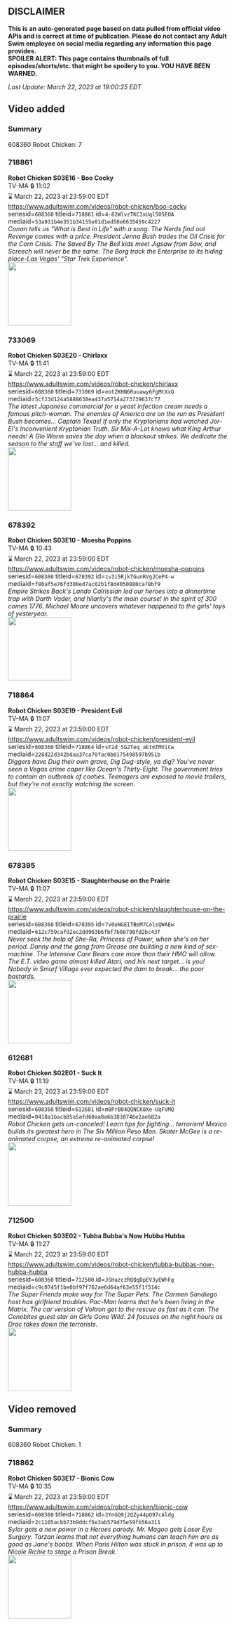 ## DISCLAIMER
**This is an auto-generated page based on data pulled from official video APIs and is correct at time of publication. Please do not contact any Adult Swim employee on social media regarding any information this page provides.**  
**SPOILER ALERT: This page contains thumbnails of full episodes/shorts/etc. that might be spoilery to you. YOU HAVE BEEN WARNED.**  

_Last Update: March 22, 2023 at 19:00:25 EDT_
## Video added
### Summary
608360 Robot Chicken: 7  
### 718861
**Robot Chicken S03E16 - Boo Cocky**  
TV-MA 🔒 11:02  
⌛ March 22, 2023 at 23:59:00 EDT  
https://www.adultswim.com/videos/robot-chicken/boo-cocky  
seriesid=`608360` titleid=`718861` id=`4-82WlvzTKC3xUql5O5EOA` mediaid=`53a931b4e351b34155e81d1ed58e6635459c4227`  
_Conan tells us "What is Best in Life" with a song. The Nerds find out Revenge comes with a price. President Jenna Bush trades the Oil Crisis for the Corn Crisis. The Saved By The Bell kids meet Jigsaw from Saw, and Screech will never be the same. The Borg track the Enterprise to its hiding place-Las Vegas' "Star Trek Experience"._  
<a href="https://media.cdn.adultswim.com/uploads/20200402/thumbnails/2_2042115713-robotchicken_056.jpg"><img src="https://media.cdn.adultswim.com/uploads/20200402/thumbnails/2_2042115713-robotchicken_056.jpg" height="144px" /></a>
### 733069
**Robot Chicken S03E20 - Chirlaxx**  
TV-MA 🔒 11:41  
⌛ March 22, 2023 at 23:59:00 EDT  
https://www.adultswim.com/videos/robot-chicken/chirlaxx  
seriesid=`608360` titleid=`733069` id=`eotZKHN6Ruuawy6FgMtXxQ` mediaid=`5cf23d124a5888638ea437a5714a273739637c77`  
_The latest Japanese commercial for a yeast infection cream needs a famous pitch-woman. The enemies of America are on the run as President Bush becomes... Captain Texas! If only the Kryptonians had watched Jor-El's Inconvenient Kryptonian Truth. Sir Mix-A-Lot knows what King Arthur needs! A Glo Worm saves the day when a blackout strikes. We dedicate the season to the staff we've lost... and killed._  
<a href="https://media.cdn.adultswim.com/uploads/20200402/thumbnails/2_204214012-robotchicken_060.jpg"><img src="https://media.cdn.adultswim.com/uploads/20200402/thumbnails/2_204214012-robotchicken_060.jpg" height="144px" /></a>
### 678392
**Robot Chicken S03E10 - Moesha Poppins**  
TV-MA 🔒 10:43  
⌛ March 22, 2023 at 23:59:00 EDT  
https://www.adultswim.com/videos/robot-chicken/moesha-poppins  
seriesid=`608360` titleid=`678392` id=`zv3i5RjkTGunRVgJCeP4-w` mediaid=`f8baf5e76fd300ed7ac02b1f8d4050880ca78bf9`  
_Empire Strikes Back's Lando Calrissian led our heroes into a dinnertime trap with Darth Vader, and hilarity's the main course!  In the spirit of 300 comes 1776. Michael Moore uncovers whatever happened to the girls' toys of yesteryear._  
<a href="https://media.cdn.adultswim.com/uploads/20200401/thumbnails/2_2041123133-robotchicken_052.jpg"><img src="https://media.cdn.adultswim.com/uploads/20200401/thumbnails/2_2041123133-robotchicken_052.jpg" height="144px" /></a>
### 718864
**Robot Chicken S03E19 - President Evil**  
TV-MA 🔒 11:07  
⌛ March 22, 2023 at 23:59:00 EDT  
https://www.adultswim.com/videos/robot-chicken/president-evil  
seriesid=`608360` titleid=`718864` id=`sF2d_5G2Teq_aEtmTMViCw` mediaid=`228d22d342bdaa37ca70fac0b0175498597b951b`  
_Diggers have Dug their own grave, Dig Dug-style, ya dig? You've never seen a Vegas crime caper like Ocean's Thirty-Eight. The government tries to contain an outbreak of cooties. Teenagers are exposed to movie trailers, but they're not exactly watching the screen._  
<a href="https://media.cdn.adultswim.com/uploads/20200402/thumbnails/2_20421358477-robotchicken_059.jpg"><img src="https://media.cdn.adultswim.com/uploads/20200402/thumbnails/2_20421358477-robotchicken_059.jpg" height="144px" /></a>
### 678395
**Robot Chicken S03E15 - Slaughterhouse on the Prairie**  
TV-MA 🔒 11:07  
⌛ March 22, 2023 at 23:59:00 EDT  
https://www.adultswim.com/videos/robot-chicken/slaughterhouse-on-the-prairie  
seriesid=`608360` titleid=`678395` id=`7v0oNGEITBeM7ColsQWAEw` mediaid=`612c759caf92ec2dd963b6fbf7b08798fd2bc43f`  
_Never seek the help of She-Ra, Princess of Power, when she's on her period. Danny and the gang from Grease are building a new kind of sex-machine. The Intensive Care Bears care more than their HMO will allow. The E.T. video game almost killed Atari, and his next target... is you! Nobody in Smurf Village ever expected the dam to break... the poor bastards._  
<a href="https://media.cdn.adultswim.com/uploads/20200402/thumbnails/2_20421156320-robotchicken_055.jpg"><img src="https://media.cdn.adultswim.com/uploads/20200402/thumbnails/2_20421156320-robotchicken_055.jpg" height="144px" /></a>
### 612681
**Robot Chicken S02E01 - Suck It**  
TV-MA 🔒 11:19  
⌛ March 23, 2023 at 23:59:00 EDT  
https://www.adultswim.com/videos/robot-chicken/suck-it  
seriesid=`608360` titleid=`612681` id=`m8PrB04QQNCK8Xe-UqFVMQ` mediaid=`0418a1bacb85a5afd60aa8a6b3830746e2ae682a`  
_Robot Chicken gets un-canceled! Learn tips for fighting... terrorism! Mexico builds its greatest hero in The Six Million Peso Man. Skater McGee is a re-animated corpse, an extreme re-animated corpse!_  
<a href="https://media.cdn.adultswim.com/uploads/20200327/thumbnails/2_20327843267-robotchicken_021.jpg"><img src="https://media.cdn.adultswim.com/uploads/20200327/thumbnails/2_20327843267-robotchicken_021.jpg" height="144px" /></a>
### 712500
**Robot Chicken S03E02 - Tubba Bubba's Now Hubba Hubba**  
TV-MA 🔒 11:27  
⌛ March 22, 2023 at 23:59:00 EDT  
https://www.adultswim.com/videos/robot-chicken/tubba-bubbas-now-hubba-hubba  
seriesid=`608360` titleid=`712500` id=`JSHazczRQQqDpEV3yEWhFg` mediaid=`c9c0745f1be0bf97f762ae6d64af63e55f1f514c`  
_The Super Friends make way for The Super Pets. The Carmen Sandiego host has girlfriend troubles. Pac-Man learns that he's been living in the Matrix. The car version of Voltron get to the rescue as fast as it can. The Cenobites guest star on Girls Gone Wild. 24 focuses on the night hours as Drac takes down the terrorists._  
<a href="https://media.cdn.adultswim.com/uploads/20200401/thumbnails/2_20411143167-robotchicken_042.jpg"><img src="https://media.cdn.adultswim.com/uploads/20200401/thumbnails/2_20411143167-robotchicken_042.jpg" height="144px" /></a>
## Video removed
### Summary
608360 Robot Chicken: 1  
### 718862
**Robot Chicken S03E17 - Bionic Cow**  
TV-MA 🔒 10:35  
⌛ March 22, 2023 at 23:59:00 EDT  
https://www.adultswim.com/videos/robot-chicken/bionic-cow  
seriesid=`608360` titleid=`718862` id=`2YnGQ9j2QZy44pO97cAldg` mediaid=`2c1105acbb73b9ddcf5e3ab579d75e59fb56a311`  
_Sylar gets a new power in a Heroes parody. Mr. Magoo gets Laser Eye Surgery. Tarzan learns that not everything humans can teach him are as good as Jane's boobs. When Paris Hilton was stuck in prison, it was up to Nicole Richie to stage a Prison Break._  
<a href="https://media.cdn.adultswim.com/uploads/20200402/thumbnails/2_20421235465-robotchicken_057.jpg"><img src="https://media.cdn.adultswim.com/uploads/20200402/thumbnails/2_20421235465-robotchicken_057.jpg" height="144px" /></a>
